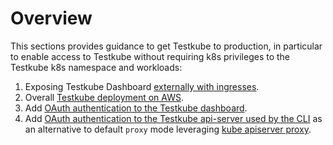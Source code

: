 # Overview

This sections provides guidance to get Testkube to production, in particular to enable access to Testkube without requiring k8s privileges to the Testkube k8s namespace and workloads:
1. Exposing Testkube Dashboard [externally with ingresses](exposing-testkube/overview.md).
2. Overall [Testkube deployment on AWS](aws.md).
3. Add [OAuth authentication to the Testkube dashboard](authentication/oauth-ui.md). 
4. Add [OAuth authentication to the Testkube api-server used by the CLI](authentication/oauth-cli.md) as an alternative to default `proxy` mode leveraging [kube apiserver proxy](https://kubernetes.io/docs/concepts/cluster-administration/proxies/).   

